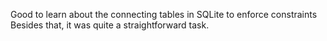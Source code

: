Good to learn about the connecting tables in SQLite to enforce constraints
Besides that, it was quite a straightforward task.